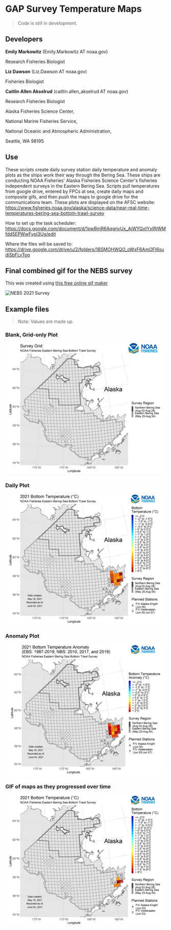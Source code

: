 # GAP Survey Temperature Maps

<!-- badges: start -->
<!-- badges: end -->

> Code is still in development. 

## Developers

**Emily Markowitz** (Emily.Markowitz AT noaa.gov)

Research Fisheries Biologist

**Liz Dawson** (Liz.Dawson AT noaa.gov)

Fisheries Biologist

**Caitlin Allen Akselrud** (caitlin.allen_akselrud AT noaa.gov)

Research Fisheries Biologist


Alaska Fisheries Science Center, 

National Marine Fisheries Service, 

National Oceanic and Atmospheric Administration,

Seattle, WA 98195


## Use

These scripts create daily survey station daily temperature and anomaly plots as the ships work their way through the Bering Sea. These ships are conducting NOAA Fisheries' Alaska Fisheries Science Center's fisheries independent surveys in the Eastern Bering Sea. Scripts pull temperatures from google drive, entered by FPCs at sea, create daily maps and composite gifs, and then push the maps to google drive for the communications team. These plots are displayed on the AFSC website: https://www.fisheries.noaa.gov/alaska/science-data/near-real-time-temperatures-bering-sea-bottom-trawl-survey

How to set up the task scheduler:  https://docs.google.com/document/d/1pwBmR6AqgnvUx_AiWYQxtYxIRjWMfdd5EPWwFvpI3Ug/edit

Where the files will be saved to:  https://drive.google.com/drive/u/2/folders/1BSMOHWQO_oWxF6AmOFI6sudiSbFLvToq


## Final combined gif for the NEBS survey

This was created using [this free online gif maker](https://gifmaker.me/)

![NEBS 2021 Survey](./test/final_2021_nebs_daily_400ms.gif)

## Example files

> Note: Values are made up. 


### Blank, Grid-only Plot

![Daily Temperatrues](./test/_grid.png)

### Daily Plot

![Daily Temperatrues](./test/2021-06-04_daily.png)


### Anomaly Plot

![Anomaly Temperatrues](./test/2021-06-04_anom.png)


### GIF of maps as they progressed over time

![GIF of Daily Temperatrues](./test/2021-06-04_daily.gif)

